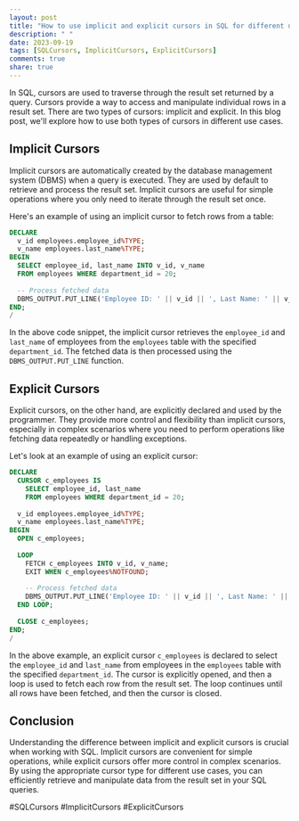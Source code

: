 ```yaml
---
layout: post
title: "How to use implicit and explicit cursors in SQL for different use cases"
description: " "
date: 2023-09-19
tags: [SQLCursors, ImplicitCursors, ExplicitCursors]
comments: true
share: true
---
```


In SQL, cursors are used to traverse through the result set returned by a query. Cursors provide a way to access and manipulate individual rows in a result set. There are two types of cursors: implicit and explicit. In this blog post, we'll explore how to use both types of cursors in different use cases.

## Implicit Cursors

Implicit cursors are automatically created by the database management system (DBMS) when a query is executed. They are used by default to retrieve and process the result set. Implicit cursors are useful for simple operations where you only need to iterate through the result set once.

Here's an example of using an implicit cursor to fetch rows from a table:

```sql
DECLARE
  v_id employees.employee_id%TYPE;
  v_name employees.last_name%TYPE;
BEGIN
  SELECT employee_id, last_name INTO v_id, v_name 
  FROM employees WHERE department_id = 20;
  
  -- Process fetched data
  DBMS_OUTPUT.PUT_LINE('Employee ID: ' || v_id || ', Last Name: ' || v_name);
END;
/
```

In the above code snippet, the implicit cursor retrieves the `employee_id` and `last_name` of employees from the `employees` table with the specified `department_id`. The fetched data is then processed using the `DBMS_OUTPUT.PUT_LINE` function.

## Explicit Cursors

Explicit cursors, on the other hand, are explicitly declared and used by the programmer. They provide more control and flexibility than implicit cursors, especially in complex scenarios where you need to perform operations like fetching data repeatedly or handling exceptions.

Let's look at an example of using an explicit cursor:

```sql
DECLARE
  CURSOR c_employees IS
    SELECT employee_id, last_name
    FROM employees WHERE department_id = 20;
    
  v_id employees.employee_id%TYPE;
  v_name employees.last_name%TYPE;
BEGIN
  OPEN c_employees;
  
  LOOP
    FETCH c_employees INTO v_id, v_name;
    EXIT WHEN c_employees%NOTFOUND;
    
    -- Process fetched data
    DBMS_OUTPUT.PUT_LINE('Employee ID: ' || v_id || ', Last Name: ' || v_name);
  END LOOP;
  
  CLOSE c_employees;
END;
/
```

In the above example, an explicit cursor `c_employees` is declared to select the `employee_id` and `last_name` from employees in the `employees` table with the specified `department_id`. The cursor is explicitly opened, and then a loop is used to fetch each row from the result set. The loop continues until all rows have been fetched, and then the cursor is closed.

## Conclusion

Understanding the difference between implicit and explicit cursors is crucial when working with SQL. Implicit cursors are convenient for simple operations, while explicit cursors offer more control in complex scenarios. By using the appropriate cursor type for different use cases, you can efficiently retrieve and manipulate data from the result set in your SQL queries.

#SQLCursors #ImplicitCursors #ExplicitCursors